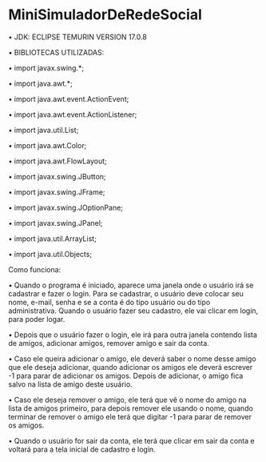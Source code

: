 # MiniSimuladorDeRedeSocial

• JDK: ECLIPSE TEMURIN VERSION 17.0.8

• BIBLIOTECAS UTILIZADAS: 

• import javax.swing.*;

• import java.awt.*;

• import java.awt.event.ActionEvent;

• import java.awt.event.ActionListener;

• import java.util.List;

• import java.awt.Color;

• import java.awt.FlowLayout;

• import javax.swing.JButton;

• import javax.swing.JFrame;

• import javax.swing.JOptionPane;

• import javax.swing.JPanel;

• import java.util.ArrayList;

• import java.util.Objects;

Como funciona:

• Quando o programa é iniciado, aparece uma janela onde o usuário irá se cadastrar e fazer o login. Para se cadastrar, o usuário deve colocar seu nome, e-mail, senha e se a conta é do tipo usuário
ou do tipo administrativa. Quando o usuário fazer seu cadastro, ele vai clicar em login, para poder logar.

• Depois que o usuário fazer o login, ele irá para outra janela contendo lista de amigos, adicionar amigos, remover amigo e sair da conta.

• Caso ele queira adicionar o amigo, ele deverá saber o nome desse amigo que ele deseja adicionar, quando adicionar os amigos ele deverá escrever -1 para parar de adicionar os amigos. Depois de adicionar, o amigo fica salvo na lista de amigo deste usuário.

• Caso ele deseja remover o amigo, ele terá que vê o nome do amigo na lista de amigos primeiro, para depois remover ele usando o nome, quando terminar de remover o amigo ele terá que digitar -1 para parar de remover os amigos.

• Quando o usuário for sair da conta, ele terá que clicar em sair da conta e voltará para a tela inicial de cadastro e login.

